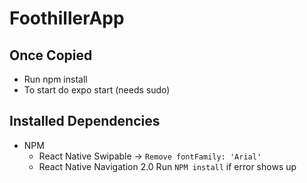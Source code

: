# FoothillerApp

## Once Copied
- Run npm install
- To start do expo start (needs sudo)


## Installed Dependencies
- NPM
    - React Native Swipable -> `Remove fontFamily: 'Arial'`
    - React Native Navigation 2.0
Run `NPM install` if error shows up
